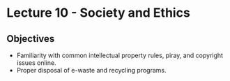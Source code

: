 # Lecture 10 - Society and Ethics

## Objectives
+ Familiarity with common intellectual property rules, piray, and copyright issues online. 
+ Proper disposal of e-waste and recycling programs.